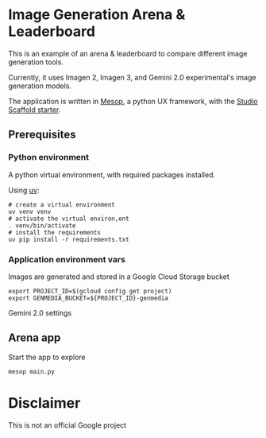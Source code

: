 # Image Generation Arena & Leaderboard

This is an example of an arena & leaderboard to compare different image generation tools.

Currently, it uses Imagen 2, Imagen 3, and Gemini 2.0 experimental's image generation models.

The application is written in [Mesop](https://google.github.io/mesop/), a python UX framework, with the [Studio Scaffold starter](https://github.com/ghchinoy/studio-scaffold).



## Prerequisites


### Python environment

A python virtual environment, with required packages installed.

Using [uv](https://github.com/astral-sh/uv):

```
# create a virtual environment
uv venv venv
# activate the virtual environ,ent
. venv/bin/activate
# install the requirements
uv pip install -r requirements.txt
```

### Application environment vars

Images are generated and stored in a Google Cloud Storage bucket

```
export PROJECT_ID=$(gcloud config get project)
export GENMEDIA_BUCKET=${PROJECT_ID}-genmedia
```

Gemini 2.0 settings


## Arena app

Start the app to explore

```
mesop main.py
```

# Disclaimer

This is not an official Google project
